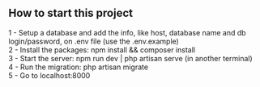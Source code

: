 ## How to start this project
1 - Setup a database and add the info, like host, database name and db login/password, on .env file (use the .env.example) </br>
2 - Install the packages: npm install && composer install </br>
3 - Start the server: npm run dev | php artisan serve (in another terminal) </br>
4 - Run the migration: php artisan migrate </br>
5 - Go to localhost:8000 </br>

